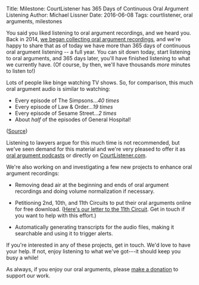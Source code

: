 Title: Milestone: CourtListener has 365 Days of Continuous Oral Argument Listening
Author: Michael Lissner
Date: 2016-06-08
Tags: courtlistener, oral arguments, milestones


You said you liked listening to oral argument recordings, and we heard you. Back in 2014, [we began collecting oral argument recordings][1], and we're happy to share that as of today we have more than 365 days of continuous oral argument listening -- a full year. You can sit down today, start listening to oral arguments, and 365 days later, you'll have finished listening to what we currently have. (Of course, by then, we'll have thousands *more* minutes to listen to!)

Lots of people like binge watching TV shows. So, for comparison, this much oral argument audio is similar to watching:

 - Every episode of The Simpsons&hellip;*40 times*
 - Every episode of Law & Order&hellip;*19 times*
 - Every episode of Sesame Street&hellip;*2 times*
 - About *half* of the episodes of General Hospital!

<p class="small gray">(<a href="http://www.bingeclock.com/">Source</a>)</p>

Listening to lawyers argue for this much time is not recommended, but we've seen demand for this material and we're very pleased to offer it as [oral argument podcasts][pd] or directly on [CourtListener.com][cl].

We're also working on and investigating a few new projects to enhance oral argument recordings:

 - Removing dead air at the beginning and ends of oral argument recordings and doing volume normalization if necessary.

 - Petitioning 2nd, 10th, and 11th Circuits to put their oral arguments online for free download. ([Here's our letter to the 11th Circuit][ca11]. Get in touch if you want to help with this effort.)

 - Automatically generating transcripts for the audio files, making it searchable and using it to trigger alerts.

If you're interested in any of these projects, get in touch. We'd love to have your help. If not, enjoy listening to what we've got---it should keep you busy a while!

As always, if you enjoy our oral arguments, please [make a donation][d] to support our work.


[1]: {filename}/oral-arguments-on-courtlistener.md
[pd]: https://www.courtlistener.com/podcasts/
[cl]: https://www.courtlistener.com/
[ca11]: {filename}/pdf/letter-to-ca11-re-oral-arguments.pdf
[d]: {filename}/pages/donate.md
